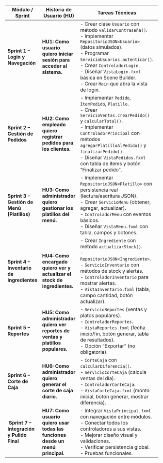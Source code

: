 | **Módulo / Sprint**                         | **Historia de Usuario (HU)**                                                     | **Tareas Técnicas**                                                                                                                                                                                                                                                                                           | **Entregable / Criterio de Aceptación**                                                          |
|---------------------------------------------|----------------------------------------------------------------------------------|---------------------------------------------------------------------------------------------------------------------------------------------------------------------------------------------------------------------------------------------------------------------------------------------------------------|--------------------------------------------------------------------------------------------------| 
| **Sprint 1 – Login y Navegación**           | **HU1: Como usuario quiero iniciar sesión para acceder al sistema.**             | - Crear clase `Usuario` con método `validarContraseña()`.<br>- Implementar `RepositorioJSON<Usuario>` (datos simulados).<br>- Programar `ServicioUsuarios.autenticar()`.<br>- Crear `ControladorLogin`.<br>- Diseñar `VistaLogin.fxml` básica en Scene Builder.<br>- Crear `Main` que abra la vista de login. | Al ingresar un usuario válido, se muestra la ventana principal (`VistaPrincipal.fxml`).          |
| **Sprint 2 – Gestión de Pedidos**           | **HU2: Como empleado quiero registrar pedidos para los clientes.**               | - Implementar `Pedido`, `ItemPedido`, `Platillo`.<br>- Crear `ServicioVentas.crearPedido()` y `calcularTotal()`.<br>- Implementar `ControladorPrincipal` con métodos `agregarPlatilloAlPedido()` y `finalizarPedido()`.<br>- Diseñar `VistaPedidos.fxml` con tabla de items y botón “Finalizar pedido”.       | Se pueden agregar platillos simulados, ver totales y finalizar pedido (sin persistencia aún).    |
| **Sprint 3 – Gestión de Menú (Platillos)**  | **HU3: Como administrador quiero gestionar los platillos del menú.**             | - Implementar `RepositorioJSON<Platillo>` con persistencia real (lectura/escritura JSON).<br>- Crear `ServicioMenu` (obtener, agregar, actualizar).<br>- `ControladorMenu` con eventos básicos.<br>- Diseñar `VistaMenu.fxml` con tabla, campos y botones.                                                    | Se puede agregar y editar platillos, y los cambios se guardan en JSON.                           |
| **Sprint 4 – Inventario de Ingredientes**   | **HU4: Como encargado quiero ver y actualizar el stock de ingredientes.**        | - Crear `Ingrediente` con método `actualizarStock()`.<br>- `RepositorioJSON<Ingrediente>`.<br>- `ServicioInventario` con métodos de stock y alertas.<br>- `ControladorInventario` para mostrar alertas.<br>- `VistaInventario.fxml` (tabla, campo cantidad, botón actualizar).                                | Se muestran ingredientes y alertas de stock bajo, con opción para actualizar cantidades.         |
| **Sprint 5 – Reportes**                     | **HU5: Como administrador quiero ver reportes de ventas y platillos populares.** | - `ServicioReportes` (ventas y platos populares).<br>- `ControladorReportes`.<br>- `VistaReportes.fxml` (fecha inicio/fin, botón generar, tabla de resultados).<br>- Opción “Exportar” (no obligatoria).                                                                                                      | Se pueden generar y visualizar reportes con datos reales del repositorio de ventas.              |
| **Sprint 6 – Corte de Caja**                | **HU6: Como administrador quiero generar el corte de caja diario.**              | - `CorteCaja` con `calcularDiferencia()`.<br>- `ServicioCorteCaja` (calcula ventas del día).<br>- `ControladorCorteCaja`.<br>- `VistaCorteCaja.fxml` (monto inicial, botón generar, mostrar diferencia).                                                                                                      | Se puede generar un corte de caja mostrando la diferencia entre monto inicial y total de ventas. |
| ️ **Sprint 7 – Integración y Pulido Final** | **HU7: Como usuario quiero usar todas las funciones desde un menú principal.**   | - Integrar `VistaPrincipal.fxml` con navegación entre módulos.<br>- Conectar todos los controladores a sus vistas.<br>- Mejorar diseño visual y validaciones.<br>- Verificar persistencia global.<br>- Pruebas funcionales.                                                                                   | El sistema funciona completo: login, menú, pedidos, inventario, reportes y corte de caja.        |